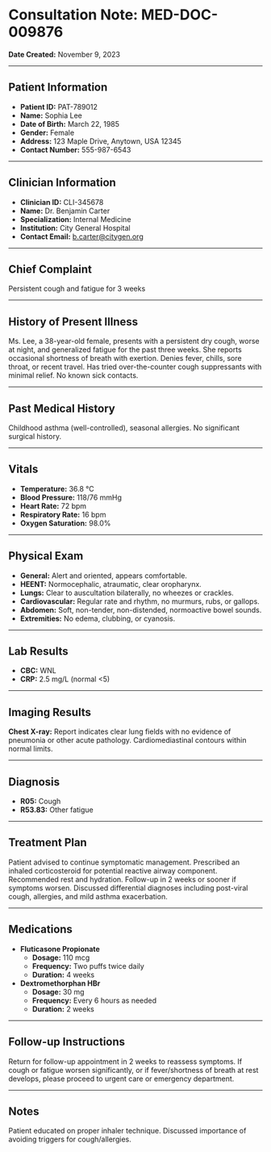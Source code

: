 # Consultation Note: MED-DOC-009876

**Date Created:** November 9, 2023

---

## Patient Information

*   **Patient ID:** PAT-789012
*   **Name:** Sophia Lee
*   **Date of Birth:** March 22, 1985
*   **Gender:** Female
*   **Address:** 123 Maple Drive, Anytown, USA 12345
*   **Contact Number:** 555-987-6543

---

## Clinician Information

*   **Clinician ID:** CLI-345678
*   **Name:** Dr. Benjamin Carter
*   **Specialization:** Internal Medicine
*   **Institution:** City General Hospital
*   **Contact Email:** b.carter@citygen.org

---

## Chief Complaint

Persistent cough and fatigue for 3 weeks

---

## History of Present Illness

Ms. Lee, a 38-year-old female, presents with a persistent dry cough, worse at night, and generalized fatigue for the past three weeks. She reports occasional shortness of breath with exertion. Denies fever, chills, sore throat, or recent travel. Has tried over-the-counter cough suppressants with minimal relief. No known sick contacts.

---

## Past Medical History

Childhood asthma (well-controlled), seasonal allergies. No significant surgical history.

---

## Vitals

*   **Temperature:** 36.8 °C
*   **Blood Pressure:** 118/76 mmHg
*   **Heart Rate:** 72 bpm
*   **Respiratory Rate:** 16 bpm
*   **Oxygen Saturation:** 98.0%

---

## Physical Exam

*   **General:** Alert and oriented, appears comfortable.
*   **HEENT:** Normocephalic, atraumatic, clear oropharynx.
*   **Lungs:** Clear to auscultation bilaterally, no wheezes or crackles.
*   **Cardiovascular:** Regular rate and rhythm, no murmurs, rubs, or gallops.
*   **Abdomen:** Soft, non-tender, non-distended, normoactive bowel sounds.
*   **Extremities:** No edema, clubbing, or cyanosis.

---

## Lab Results

*   **CBC:** WNL
*   **CRP:** 2.5 mg/L (normal <5)

---

## Imaging Results

**Chest X-ray:** Report indicates clear lung fields with no evidence of pneumonia or other acute pathology. Cardiomediastinal contours within normal limits.

---

## Diagnosis

*   **R05:** Cough
*   **R53.83:** Other fatigue

---

## Treatment Plan

Patient advised to continue symptomatic management. Prescribed an inhaled corticosteroid for potential reactive airway component. Recommended rest and hydration. Follow-up in 2 weeks or sooner if symptoms worsen. Discussed differential diagnoses including post-viral cough, allergies, and mild asthma exacerbation.

---

## Medications

*   **Fluticasone Propionate**
    *   **Dosage:** 110 mcg
    *   **Frequency:** Two puffs twice daily
    *   **Duration:** 4 weeks
*   **Dextromethorphan HBr**
    *   **Dosage:** 30 mg
    *   **Frequency:** Every 6 hours as needed
    *   **Duration:** 2 weeks

---

## Follow-up Instructions

Return for follow-up appointment in 2 weeks to reassess symptoms. If cough or fatigue worsen significantly, or if fever/shortness of breath at rest develops, please proceed to urgent care or emergency department.

---

## Notes

Patient educated on proper inhaler technique. Discussed importance of avoiding triggers for cough/allergies.